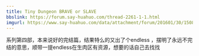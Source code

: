 ```yaml
---
title: Tiny Dungeon BRAVE or SLAVE
bbslink: https://forum.say-huahuo.com/thread-2261-1-1.html
imgurl: https://www.say-huahuo.com/data/attachment/forum/201601/30/150812w6yncabnl3n644h4.jpg
---
```


系列第四部，本来说好的完结篇，结果特么的又出了个endless ，摆明了永远不完结的意思，顺带一提endless在生肉区有资源，想要的话自己去找找<!--more-->

